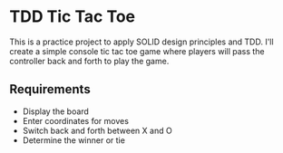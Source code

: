 # TDD Tic Tac Toe 

This is a practice project to apply SOLID design principles and TDD. I'll create a simple console tic tac toe game where players will pass the controller back and forth to play the game.

## Requirements

* Display the board
* Enter coordinates for moves
* Switch back and forth between X and O
* Determine the winner or tie